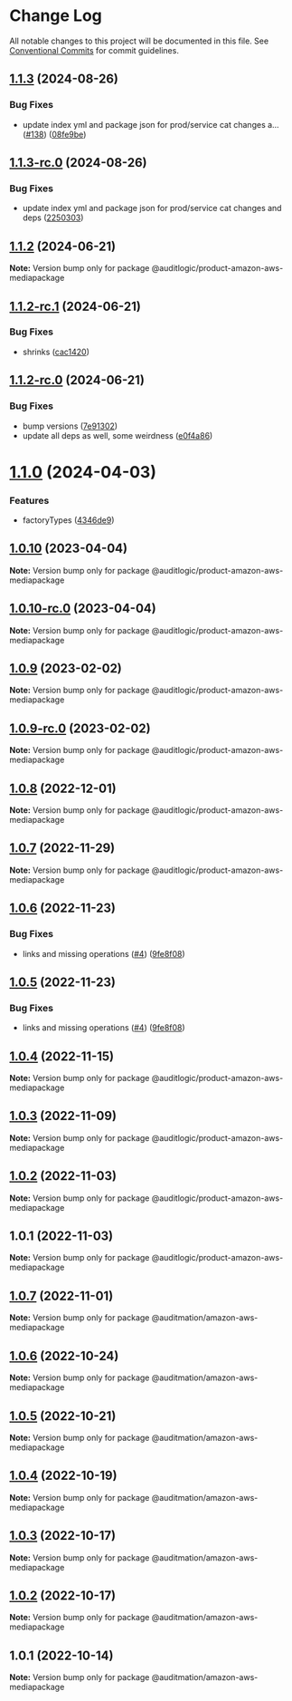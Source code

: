 # Change Log

All notable changes to this project will be documented in this file.
See [Conventional Commits](https://conventionalcommits.org) for commit guidelines.

## [1.1.3](https://github.com/auditlogic/product/compare/@auditlogic/product-amazon-aws-mediapackage@1.1.2...@auditlogic/product-amazon-aws-mediapackage@1.1.3) (2024-08-26)


### Bug Fixes

* update index yml and package json for prod/service cat changes a… ([#138](https://github.com/auditlogic/product/issues/138)) ([08fe9be](https://github.com/auditlogic/product/commit/08fe9beb1c8457462a19bc69caa02e6212d97e1a))





## [1.1.3-rc.0](https://github.com/auditlogic/product/compare/@auditlogic/product-amazon-aws-mediapackage@1.1.2...@auditlogic/product-amazon-aws-mediapackage@1.1.3-rc.0) (2024-08-26)


### Bug Fixes

* update index yml and package json for prod/service cat changes and deps ([2250303](https://github.com/auditlogic/product/commit/225030363a363608240135b7ebed386b28f01e4b))





## [1.1.2](https://github.com/auditlogic/product/compare/@auditlogic/product-amazon-aws-mediapackage@1.1.2-rc.1...@auditlogic/product-amazon-aws-mediapackage@1.1.2) (2024-06-21)

**Note:** Version bump only for package @auditlogic/product-amazon-aws-mediapackage





## [1.1.2-rc.1](https://github.com/auditlogic/product/compare/@auditlogic/product-amazon-aws-mediapackage@1.1.2-rc.0...@auditlogic/product-amazon-aws-mediapackage@1.1.2-rc.1) (2024-06-21)


### Bug Fixes

* shrinks ([cac1420](https://github.com/auditlogic/product/commit/cac14200fefcd8183ab69fe89a47bd3f70f563e9))





## [1.1.2-rc.0](https://github.com/auditlogic/product/compare/@auditlogic/product-amazon-aws-mediapackage@1.1.0...@auditlogic/product-amazon-aws-mediapackage@1.1.2-rc.0) (2024-06-21)


### Bug Fixes

* bump versions ([7e91302](https://github.com/auditlogic/product/commit/7e913023b8b312150ed7762c32fbbe616be71de5))
* update all deps as well, some weirdness ([e0f4a86](https://github.com/auditlogic/product/commit/e0f4a864714e2d3de6bbf3da014d5312fe53be2f))





# [1.1.0](https://github.com/auditlogic/product/compare/@auditlogic/product-amazon-aws-mediapackage@1.0.10...@auditlogic/product-amazon-aws-mediapackage@1.1.0) (2024-04-03)


### Features

* factoryTypes ([4346de9](https://github.com/auditlogic/product/commit/4346de92693aee892fccf725338ffc7b80ab182b))





## [1.0.10](https://github.com/auditlogic/product/compare/@auditlogic/product-amazon-aws-mediapackage@1.0.9...@auditlogic/product-amazon-aws-mediapackage@1.0.10) (2023-04-04)

**Note:** Version bump only for package @auditlogic/product-amazon-aws-mediapackage





## [1.0.10-rc.0](https://github.com/auditlogic/product/compare/@auditlogic/product-amazon-aws-mediapackage@1.0.9...@auditlogic/product-amazon-aws-mediapackage@1.0.10-rc.0) (2023-04-04)

**Note:** Version bump only for package @auditlogic/product-amazon-aws-mediapackage





## [1.0.9](https://github.com/auditlogic/product/compare/@auditlogic/product-amazon-aws-mediapackage@1.0.8...@auditlogic/product-amazon-aws-mediapackage@1.0.9) (2023-02-02)

**Note:** Version bump only for package @auditlogic/product-amazon-aws-mediapackage





## [1.0.9-rc.0](https://github.com/auditlogic/product/compare/@auditlogic/product-amazon-aws-mediapackage@1.0.8...@auditlogic/product-amazon-aws-mediapackage@1.0.9-rc.0) (2023-02-02)

**Note:** Version bump only for package @auditlogic/product-amazon-aws-mediapackage





## [1.0.8](https://github.com/auditlogic/product/compare/@auditlogic/product-amazon-aws-mediapackage@1.0.7...@auditlogic/product-amazon-aws-mediapackage@1.0.8) (2022-12-01)

**Note:** Version bump only for package @auditlogic/product-amazon-aws-mediapackage





## [1.0.7](https://github.com/auditlogic/product/compare/@auditlogic/product-amazon-aws-mediapackage@1.0.6...@auditlogic/product-amazon-aws-mediapackage@1.0.7) (2022-11-29)

**Note:** Version bump only for package @auditlogic/product-amazon-aws-mediapackage





## [1.0.6](https://github.com/auditlogic/product/compare/@auditlogic/product-amazon-aws-mediapackage@1.0.4...@auditlogic/product-amazon-aws-mediapackage@1.0.6) (2022-11-23)


### Bug Fixes

* links and missing operations ([#4](https://github.com/auditlogic/product/issues/4)) ([9fe8f08](https://github.com/auditlogic/product/commit/9fe8f08fe7c57fdb79f991ac35bd6ac2e7dcad38))





## [1.0.5](https://github.com/auditlogic/product/compare/@auditlogic/product-amazon-aws-mediapackage@1.0.4...@auditlogic/product-amazon-aws-mediapackage@1.0.5) (2022-11-23)


### Bug Fixes

* links and missing operations ([#4](https://github.com/auditlogic/product/issues/4)) ([9fe8f08](https://github.com/auditlogic/product/commit/9fe8f08fe7c57fdb79f991ac35bd6ac2e7dcad38))





## [1.0.4](https://github.com/auditlogic/product/compare/@auditlogic/product-amazon-aws-mediapackage@1.0.3...@auditlogic/product-amazon-aws-mediapackage@1.0.4) (2022-11-15)

**Note:** Version bump only for package @auditlogic/product-amazon-aws-mediapackage





## [1.0.3](https://github.com/auditlogic/product/compare/@auditlogic/product-amazon-aws-mediapackage@1.0.2...@auditlogic/product-amazon-aws-mediapackage@1.0.3) (2022-11-09)

**Note:** Version bump only for package @auditlogic/product-amazon-aws-mediapackage





## [1.0.2](https://github.com/auditlogic/product/compare/@auditlogic/product-amazon-aws-mediapackage@1.0.1...@auditlogic/product-amazon-aws-mediapackage@1.0.2) (2022-11-03)

**Note:** Version bump only for package @auditlogic/product-amazon-aws-mediapackage





## 1.0.1 (2022-11-03)

**Note:** Version bump only for package @auditlogic/product-amazon-aws-mediapackage





## [1.0.7](https://github.com/auditmation/store-content/compare/@auditmation/amazon-aws-mediapackage@1.0.6...@auditmation/amazon-aws-mediapackage@1.0.7) (2022-11-01)

**Note:** Version bump only for package @auditmation/amazon-aws-mediapackage





## [1.0.6](https://github.com/auditmation/store-content/compare/@auditmation/amazon-aws-mediapackage@1.0.5...@auditmation/amazon-aws-mediapackage@1.0.6) (2022-10-24)

**Note:** Version bump only for package @auditmation/amazon-aws-mediapackage





## [1.0.5](https://github.com/auditmation/store-content/compare/@auditmation/amazon-aws-mediapackage@1.0.4...@auditmation/amazon-aws-mediapackage@1.0.5) (2022-10-21)

**Note:** Version bump only for package @auditmation/amazon-aws-mediapackage





## [1.0.4](https://github.com/auditmation/store-content/compare/@auditmation/amazon-aws-mediapackage@1.0.3...@auditmation/amazon-aws-mediapackage@1.0.4) (2022-10-19)

**Note:** Version bump only for package @auditmation/amazon-aws-mediapackage





## [1.0.3](https://github.com/auditmation/store-content/compare/@auditmation/amazon-aws-mediapackage@1.0.2...@auditmation/amazon-aws-mediapackage@1.0.3) (2022-10-17)

**Note:** Version bump only for package @auditmation/amazon-aws-mediapackage





## [1.0.2](https://github.com/auditmation/store-content/compare/@auditmation/amazon-aws-mediapackage@1.0.1...@auditmation/amazon-aws-mediapackage@1.0.2) (2022-10-17)

**Note:** Version bump only for package @auditmation/amazon-aws-mediapackage





## 1.0.1 (2022-10-14)

**Note:** Version bump only for package @auditmation/amazon-aws-mediapackage
